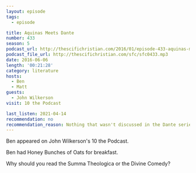 ```yaml
---
layout: episode
tags:
  - episode

title: Aquinas Meets Dante
number: 433
season: 5
podcast_url: http://thescifichristian.com/2016/01/episode-433-aquinas-meets-dante/
podcast_file_url: http://thescifichristian.com/sfc/sfc0433.mp3
date: 2016-06-06
length: '00:21:28'
category: literature
hosts:
  - Ben
  - Matt
guests:
  - John Wilkerson
visit: 10 the Podcast

last_listen: 2021-04-14
recommendation: no
recommendation_reason: Nothing that wasn't discussed in the Dante series
---
```


Ben appeared on John Wilkerson's 10 the Podcast.

Ben had Honey Bunches of Oats for breakfast.

Why should you read the Summa Theologica or the Divine Comedy?